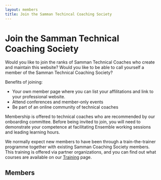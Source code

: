 ```yaml
---
layout: members
title: Join the Samman Techincal Coaching Society
---
```


# Join the Samman Technical Coaching Society

Would you like to join the ranks of Samman Technical Coaches who create and maintain this website? Would you like to be able to call yourself a member of the Samman Technical Coaching Society?

Benefits of joining:
- Your own member page where you can list your affilitations and link to your professional website.
- Attend conferences and member-only events
- Be part of an online community of technical coaches

Membership is offered to technical coaches who are recommended by our onboarding committee. Before being invited to join, you will need to demonstrate your competence at facilitating Ensemble working sessions and leading learning hours.

We normally expect new members to have been through a train-the-trainer programme together with existing Samman Coaching Society members. This training is offered via partner organizations, and you can find out what courses are available on our [Training](training.html) page. 

## Members 
